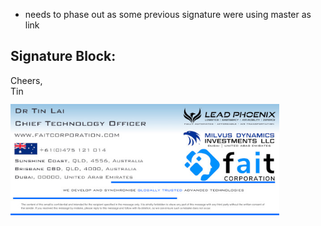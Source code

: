 - needs to phase out as some previous signature were using master as link

## Signature Block:

Cheers,<br>
Tin
<br>
<img alt="" src="https://raw.githubusercontent.com/soraxas/assets/pub/fait/signature.jpg" style="max-width:430px;margin-top:12px;margin-bottom:12px"/>
